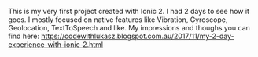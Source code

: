 This is my very first project created with Ionic 2. I had 2 days to see how it goes. I mostly focused on native features
like Vibration, Gyroscope, Geolocation, TextToSpeech and like. My impressions and thoughs you can find here: https://codewithlukasz.blogspot.com.au/2017/11/my-2-day-experience-with-ionic-2.html
